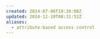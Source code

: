 ```yaml
---
created: 2024-07-06T19:20:08Z
updated: 2024-12-10T08:31:52Z
aliases:
  - attribute-based access control
---
```

